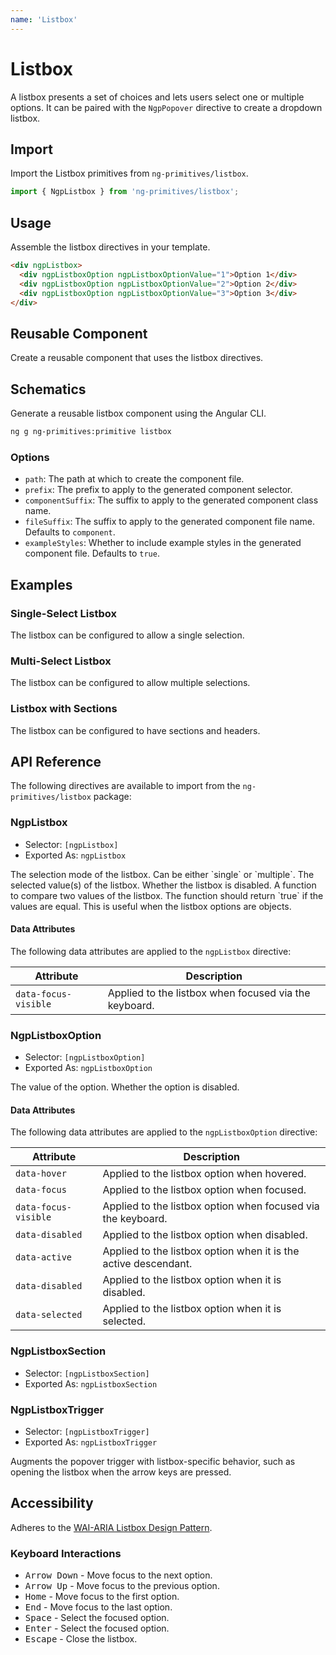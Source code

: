 ```yaml
---
name: 'Listbox'
---
```


# Listbox

A listbox presents a set of choices and lets users select one or multiple options. It can be paired with the `NgpPopover` directive to create a dropdown listbox.

<docs-example name="listbox-select"></docs-example>

## Import

Import the Listbox primitives from `ng-primitives/listbox`.

```ts
import { NgpListbox } from 'ng-primitives/listbox';
```

## Usage

Assemble the listbox directives in your template.

```html
<div ngpListbox>
  <div ngpListboxOption ngpListboxOptionValue="1">Option 1</div>
  <div ngpListboxOption ngpListboxOptionValue="2">Option 2</div>
  <div ngpListboxOption ngpListboxOptionValue="3">Option 3</div>
</div>
```

## Reusable Component

Create a reusable component that uses the listbox directives.

<docs-snippet name="listbox"></docs-snippet>

## Schematics

Generate a reusable listbox component using the Angular CLI.

```bash npm
ng g ng-primitives:primitive listbox
```

### Options

- `path`: The path at which to create the component file.
- `prefix`: The prefix to apply to the generated component selector.
- `componentSuffix`: The suffix to apply to the generated component class name.
- `fileSuffix`: The suffix to apply to the generated component file name. Defaults to `component`.
- `exampleStyles`: Whether to include example styles in the generated component file. Defaults to `true`.

## Examples

### Single-Select Listbox

The listbox can be configured to allow a single selection.

<docs-example name="listbox"></docs-example>

### Multi-Select Listbox

The listbox can be configured to allow multiple selections.

<docs-example name="listbox-multiple"></docs-example>

### Listbox with Sections

The listbox can be configured to have sections and headers.

<docs-example name="listbox-sections"></docs-example>

## API Reference

The following directives are available to import from the `ng-primitives/listbox` package:

### NgpListbox

- Selector: `[ngpListbox]`
- Exported As: `ngpListbox`

<prop-details name="ngpListboxMode" type="single | multiple" default="single">
  The selection mode of the listbox. Can be either `single` or `multiple`.
</prop-details>

<prop-details name="ngpListboxValue" type="T[]" default="[]">
  The selected value(s) of the listbox.
</prop-details>

<prop-details name="ngpListboxDisabled" type="boolean" default="false">
  Whether the listbox is disabled.
</prop-details>

<prop-details name="ngpListboxCompareWith" type="(a: T, b: T) => boolean">
  A function to compare two values of the listbox. The function should return `true` if the values are equal. This is useful when the listbox options are objects.
</prop-details>

#### Data Attributes

The following data attributes are applied to the `ngpListbox` directive:

| Attribute            | Description                                           |
| -------------------- | ----------------------------------------------------- |
| `data-focus-visible` | Applied to the listbox when focused via the keyboard. |

### NgpListboxOption

- Selector: `[ngpListboxOption]`
- Exported As: `ngpListboxOption`

<prop-details name="ngpListboxOptionValue" type="T">
  The value of the option.
</prop-details>

<prop-details name="ngpListboxOptionDisabled" type="boolean" default="false">
  Whether the option is disabled.
</prop-details>

#### Data Attributes

The following data attributes are applied to the `ngpListboxOption` directive:

| Attribute            | Description                                                     |
| -------------------- | --------------------------------------------------------------- |
| `data-hover`         | Applied to the listbox option when hovered.                     |
| `data-focus`         | Applied to the listbox option when focused.                     |
| `data-focus-visible` | Applied to the listbox option when focused via the keyboard.    |
| `data-disabled`      | Applied to the listbox option when disabled.                    |
| `data-active`        | Applied to the listbox option when it is the active descendant. |
| `data-disabled`      | Applied to the listbox option when it is disabled.              |
| `data-selected`      | Applied to the listbox option when it is selected.              |

### NgpListboxSection

- Selector: `[ngpListboxSection]`
- Exported As: `ngpListboxSection`

### NgpListboxTrigger

- Selector: `[ngpListboxTrigger]`
- Exported As: `ngpListboxTrigger`

Augments the popover trigger with listbox-specific behavior, such as opening the listbox when the arrow keys are pressed.

## Accessibility

Adheres to the [WAI-ARIA Listbox Design Pattern](https://www.w3.org/TR/wai-aria-practices-1.1/#Listbox).

### Keyboard Interactions

- <kbd>Arrow Down</kbd> - Move focus to the next option.
- <kbd>Arrow Up</kbd> - Move focus to the previous option.
- <kbd>Home</kbd> - Move focus to the first option.
- <kbd>End</kbd> - Move focus to the last option.
- <kbd>Space</kbd> - Select the focused option.
- <kbd>Enter</kbd> - Select the focused option.
- <kbd>Escape</kbd> - Close the listbox.
